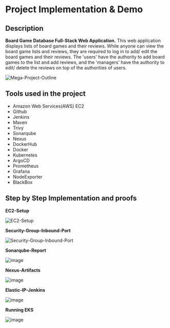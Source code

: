 # Project Implementation & Demo

## Description

**Board Game Database Full-Stack Web Application.**
This web application displays lists of board games and their reviews. While anyone can view the board game lists and reviews, they are required to log in to add/ edit the board games and their reviews. The 'users' have the authority to add board games to the list and add reviews, and the 'managers' have the authority to edit/ delete the reviews on top of the authorities of users.  

![Mega-Project-Outline](https://github.com/user-attachments/assets/1ce9d757-5f7e-467a-905a-e35c3a216606)


## Tools used in the project

- Amazon Web Services(AWS) EC2
- Github
- Jenkins
- Maven
- Trivy
- Sonarqube
- Nexus
- DockerHub
- Docker
- Kubernetes
- ArgoCD
- Prometheus
- Grafana
- NodeExporter
- BlackBox
  
## Step by Step Implementation and proofs

**EC2-Setup**

![EC2-Setup](https://github.com/user-attachments/assets/717234a9-a313-45c4-bb15-294ab4e417b9)

**Security-Group-Inbound-Port**

![Security-Group-Inbound-Port](https://github.com/user-attachments/assets/c4668dce-4a5e-4c67-89d9-cf0f8b6f768d)

**Sonarqube-Report**

![image](https://github.com/user-attachments/assets/253eec20-76e0-41ca-b253-06ca26da984b)

**Nexus-Artifacts**

![image](https://github.com/user-attachments/assets/28a7556a-e512-4e69-bc5d-4d12e0527ae9)

**Elastic-IP-Jenkins**

![image](https://github.com/user-attachments/assets/ac96d043-585b-4601-b8a3-280818b76c58)

**Running EKS**

![image](https://github.com/user-attachments/assets/4ea263f7-1f58-4717-9098-756492951c26)







